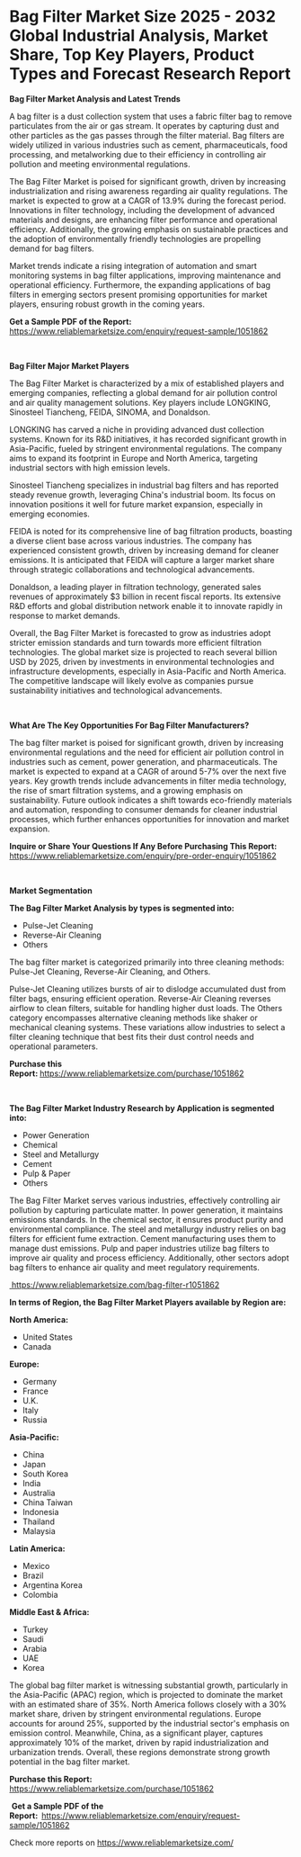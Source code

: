 <p><h1>Bag Filter Market Size 2025 - 2032 Global Industrial Analysis, Market Share, Top Key Players, Product Types and Forecast Research Report</h1></p><p><strong>Bag Filter Market Analysis and Latest Trends</strong></p>
<p><p>A bag filter is a dust collection system that uses a fabric filter bag to remove particulates from the air or gas stream. It operates by capturing dust and other particles as the gas passes through the filter material. Bag filters are widely utilized in various industries such as cement, pharmaceuticals, food processing, and metalworking due to their efficiency in controlling air pollution and meeting environmental regulations.</p><p>The Bag Filter Market is poised for significant growth, driven by increasing industrialization and rising awareness regarding air quality regulations. The market is expected to grow at a CAGR of 13.9% during the forecast period. Innovations in filter technology, including the development of advanced materials and designs, are enhancing filter performance and operational efficiency. Additionally, the growing emphasis on sustainable practices and the adoption of environmentally friendly technologies are propelling demand for bag filters. </p><p>Market trends indicate a rising integration of automation and smart monitoring systems in bag filter applications, improving maintenance and operational efficiency. Furthermore, the expanding applications of bag filters in emerging sectors present promising opportunities for market players, ensuring robust growth in the coming years.</p></p>
<p><strong>Get a Sample PDF of the Report:&nbsp;</strong> <a href="https://www.reliablemarketsize.com/enquiry/request-sample/1051862?utm_campaign=1836&utm_medium=2&utm_source=Github&utm_content=ia&utm_term=23022025&utm_id=bag-filter">https://www.reliablemarketsize.com/enquiry/request-sample/1051862</a></p>
<p>&nbsp;</p>
<p><strong>Bag Filter Major Market Players</strong></p>
<p><p>The Bag Filter Market is characterized by a mix of established players and emerging companies, reflecting a global demand for air pollution control and air quality management solutions. Key players include LONGKING, Sinosteel Tiancheng, FEIDA, SINOMA, and Donaldson.</p><p>LONGKING has carved a niche in providing advanced dust collection systems. Known for its R&D initiatives, it has recorded significant growth in Asia-Pacific, fueled by stringent environmental regulations. The company aims to expand its footprint in Europe and North America, targeting industrial sectors with high emission levels.</p><p>Sinosteel Tiancheng specializes in industrial bag filters and has reported steady revenue growth, leveraging China's industrial boom. Its focus on innovation positions it well for future market expansion, especially in emerging economies.</p><p>FEIDA is noted for its comprehensive line of bag filtration products, boasting a diverse client base across various industries. The company has experienced consistent growth, driven by increasing demand for cleaner emissions. It is anticipated that FEIDA will capture a larger market share through strategic collaborations and technological advancements.</p><p>Donaldson, a leading player in filtration technology, generated sales revenues of approximately $3 billion in recent fiscal reports. Its extensive R&D efforts and global distribution network enable it to innovate rapidly in response to market demands.</p><p>Overall, the Bag Filter Market is forecasted to grow as industries adopt stricter emission standards and turn towards more efficient filtration technologies. The global market size is projected to reach several billion USD by 2025, driven by investments in environmental technologies and infrastructure developments, especially in Asia-Pacific and North America. The competitive landscape will likely evolve as companies pursue sustainability initiatives and technological advancements.</p></p>
<p>&nbsp;</p>
<p><strong>What Are The Key Opportunities For Bag Filter Manufacturers?</strong></p>
<p><p>The bag filter market is poised for significant growth, driven by increasing environmental regulations and the need for efficient air pollution control in industries such as cement, power generation, and pharmaceuticals. The market is expected to expand at a CAGR of around 5-7% over the next five years. Key growth trends include advancements in filter media technology, the rise of smart filtration systems, and a growing emphasis on sustainability. Future outlook indicates a shift towards eco-friendly materials and automation, responding to consumer demands for cleaner industrial processes, which further enhances opportunities for innovation and market expansion.</p></p>
<p><strong>Inquire or Share Your Questions If Any Before Purchasing This Report:</strong> <a href="https://www.reliablemarketsize.com/enquiry/pre-order-enquiry/1051862?utm_campaign=1836&utm_medium=2&utm_source=Github&utm_content=ia&utm_term=23022025&utm_id=bag-filter">https://www.reliablemarketsize.com/enquiry/pre-order-enquiry/1051862</a></p>
<p>&nbsp;</p>
<p><strong>Market Segmentation</strong></p>
<p><strong>The Bag Filter Market Analysis by types is segmented into:</strong></p>
<p><ul><li>Pulse-Jet Cleaning</li><li>Reverse-Air Cleaning</li><li>Others</li></ul></p>
<p><p>The bag filter market is categorized primarily into three cleaning methods: Pulse-Jet Cleaning, Reverse-Air Cleaning, and Others. </p><p>Pulse-Jet Cleaning utilizes bursts of air to dislodge accumulated dust from filter bags, ensuring efficient operation. Reverse-Air Cleaning reverses airflow to clean filters, suitable for handling higher dust loads. The Others category encompasses alternative cleaning methods like shaker or mechanical cleaning systems. These variations allow industries to select a filter cleaning technique that best fits their dust control needs and operational parameters.</p></p>
<p><strong>Purchase this Report:&nbsp;</strong><a href="https://www.reliablemarketsize.com/purchase/1051862?utm_campaign=1836&utm_medium=2&utm_source=Github&utm_content=ia&utm_term=23022025&utm_id=bag-filter">https://www.reliablemarketsize.com/purchase/1051862</a></p>
<p>&nbsp;</p>
<p><strong>The Bag Filter Market Industry Research by Application is segmented into:</strong></p>
<p><ul><li>Power Generation</li><li>Chemical</li><li>Steel and Metallurgy</li><li>Cement</li><li>Pulp & Paper</li><li>Others</li></ul></p>
<p><p>The Bag Filter Market serves various industries, effectively controlling air pollution by capturing particulate matter. In power generation, it maintains emissions standards. In the chemical sector, it ensures product purity and environmental compliance. The steel and metallurgy industry relies on bag filters for efficient fume extraction. Cement manufacturing uses them to manage dust emissions. Pulp and paper industries utilize bag filters to improve air quality and process efficiency. Additionally, other sectors adopt bag filters to enhance air quality and meet regulatory requirements.</p></p>
<p><a href="https://www.reliablemarketsize.com/bag-filter-r1051862?utm_campaign=1836&utm_medium=2&utm_source=Github&utm_content=ia&utm_term=23022025&utm_id=bag-filter">&nbsp;https://www.reliablemarketsize.com/bag-filter-r1051862</a></p>
<p><strong>In terms of Region, the Bag Filter Market Players available by Region are:</strong></p>
<p>
    <p> <strong> North America: </strong>
        <ul>
            <li>United States</li>
            <li>Canada</li>
        </ul>
        </p> 
    <p> <strong> Europe: </strong>
        <ul>
            <li>Germany</li>
            <li>France</li>
            <li>U.K.</li>
            <li>Italy</li>
            <li>Russia</li>
        </ul>
        </p> 
    <p> <strong> Asia-Pacific: </strong>
        <ul>
            <li>China</li>
            <li>Japan</li>
            <li>South Korea</li>
            <li>India</li>
            <li>Australia</li>
            <li>China Taiwan</li>
            <li>Indonesia</li>
            <li>Thailand</li>
            <li>Malaysia</li>
        </ul>
        </p> 
    <p> <strong> Latin America: </strong>
        <ul>
            <li>Mexico</li>
            <li>Brazil</li>
            <li>Argentina Korea</li>
            <li>Colombia</li>
        </ul>
        </p> 
    <p> <strong> Middle East & Africa: </strong>
        <ul>
            <li>Turkey</li>
            <li>Saudi</li>
            <li>Arabia</li>
            <li>UAE</li>
            <li>Korea</li>
        </ul>
    </p>
    </p>
<p><p>The global bag filter market is witnessing substantial growth, particularly in the Asia-Pacific (APAC) region, which is projected to dominate the market with an estimated share of 35%. North America follows closely with a 30% market share, driven by stringent environmental regulations. Europe accounts for around 25%, supported by the industrial sector's emphasis on emission control. Meanwhile, China, as a significant player, captures approximately 10% of the market, driven by rapid industrialization and urbanization trends. Overall, these regions demonstrate strong growth potential in the bag filter market.</p></p>
<p><strong>Purchase this Report: </strong><a href="https://www.reliablemarketsize.com/purchase/1051862?utm_campaign=1836&utm_medium=2&utm_source=Github&utm_content=ia&utm_term=23022025&utm_id=bag-filter">https://www.reliablemarketsize.com/purchase/1051862</a></p>
<p>&nbsp;<strong>Get a Sample PDF of the Report:&nbsp;&nbsp;</strong><a href="https://www.reliablemarketsize.com/enquiry/request-sample/1051862?utm_campaign=1836&utm_medium=2&utm_source=Github&utm_content=ia&utm_term=23022025&utm_id=bag-filter">https://www.reliablemarketsize.com/enquiry/request-sample/1051862</a></p>
<p><strong></strong></p>
<p>Check more reports on <a href="https://www.reliablemarketsize.com/?utm_campaign=1836&utm_medium=2&utm_source=Github&utm_content=ia&utm_term=23022025&utm_id=bag-filter">https://www.reliablemarketsize.com/</a></p>